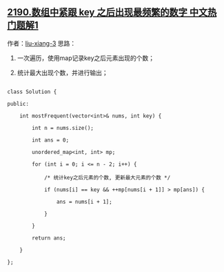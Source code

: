 ## [2190.数组中紧跟 key 之后出现最频繁的数字 中文热门题解1](https://leetcode.cn/problems/most-frequent-number-following-key-in-an-array/solutions/100000/cyi-ci-bian-li-shi-xian-by-liu-xiang-3-lgnz)

作者：[liu-xiang-3](https://leetcode.cn/u/liu-xiang-3)
思路：
1. 一次遍历，使用map记录key之后元素出现的个数；
2. 统计最大出现个数，并进行输出；
```
class Solution {
public:
    int mostFrequent(vector<int>& nums, int key) {
        int n = nums.size();
        int ans = 0;
        unordered_map<int, int> mp;
        for (int i = 0; i <= n - 2; i++) {
            /* 统计key之后元素的个数, 更新最大元素的个数 */
            if (nums[i] == key && ++mp[nums[i + 1]] > mp[ans]) {
                ans = nums[i + 1];
            }
        }
        return ans;
    }
};
```
